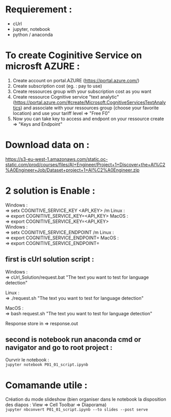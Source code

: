# Requierement :
- cUrl
- jupyter, notebook
- python / anaconda

# To create Coginitive Service on microsft AZURE :
 
1. Create account on portal.AZURE (https://portal.azure.com/)
2. Create subscription cost (eg. : pay to use)
3. Create ressources group with your subscription cost as you want
4. Create ressource Cognitive service "text analytic" (https://portal.azure.com/#create/Microsoft.CognitiveServicesTextAnalytics) and associate with your ressources group (choose your favorite location) and use your tariff level => "Free F0"
5. Now you can take key to access and endpont on your ressource create => "Keys and Endpoint"

# Download data on :

https://s3-eu-west-1.amazonaws.com/static.oc-static.com/prod/courses/files/AI+Engineer/Project+1+Discover+the+AI%C2%A0Engineer+Job/Dataset+project+1+AI%C2%A0Engineer.zip

# 2 solution is Enable :

Windows :<br>
=> setx COGNITIVE_SERVICE_KEY <API_KEY> /m
Linux : <br>
=> export COGNITIVE_SERVICE_KEY=<API_KEY>
MacOS :<br>
=> export COGNITIVE_SERVICE_KEY=<API_KEY>
<br>
Windows :<br>
=> setx COGNITIVE_SERVICE_ENDPOINT <ENDPOINT> /m
Linux : <br>
=> export COGNITIVE_SERVICE_ENDPOINT=<ENDPOINT>
MacOS :<br>
=> export COGNITIVE_SERVICE_ENDPOINT=<ENDPOINT>

## first is cUrl solution script :

Windows :<br>
=> cUrl_Solution/request.bat "The text you want to test for language detection"

Linux :<br>
=> ./request.sh "The text you want to test for language detection"

MacOS :<br>
=> bash request.sh "The text you want to test for language detection"

Response store in => response.out


## second is notebook run anaconda cmd or navigator and go to root project :

Ourvrir le notebook :<br>
`jupyter notebook P01_01_script.ipynb`

# Comamande utile :

Création du mode slideshow (bien organiser dans le notebook la disposition des diapos : View => Cell Toolbar => Diaporama)<br>
`jupyter nbconvert P01_01_script.ipynb --to slides --post serve`